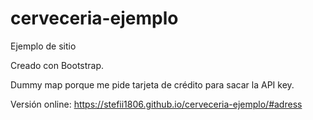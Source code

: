 # cerveceria-ejemplo
Ejemplo de sitio

Creado con Bootstrap. 

Dummy map porque me pide tarjeta de crédito para sacar la API key.

Versión online: https://stefii1806.github.io/cerveceria-ejemplo/#adress
